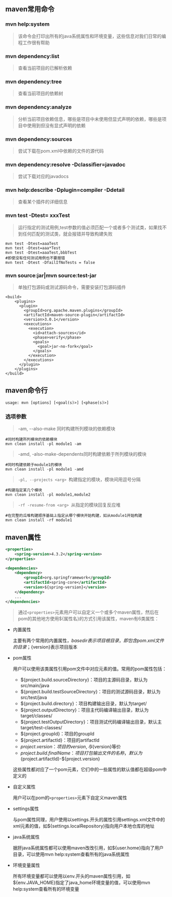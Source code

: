 ## maven常用命令

### mvn help:system

> 该命令会打印出所有的java系统属性和环境变量，这些信息对我们日常的编程工作很有帮助

### mvn dependency:list

> 查看当前项目的已解析依赖

### mvn dependency:tree

> 查看当前项目的依赖树

### mvn dependency:analyze

> 分析当前项目依赖信息，哪些是项目中未使用但显式声明的依赖，哪些是项目中使用到但没有显式声明的依赖

### mvn dependency:sources

> 尝试下载在pom.xml中依赖的文件的源代码

### mvn dependency:resolve -Dclassifier=javadoc

> 尝试下载对应的javadocs

### mvn help:describe -Dplugin=compiler -Ddetail

> 查看某个插件的详细信息

### mvn test -Dtest= xxxTest

> 运行指定的测试用例,test参数的值必须匹配一个或者多个测试类，如果找不到任何匹配的测试类，就会报错并导致构建失败

```
mvn test -Dtest=aaaTest
mvn test -Dtest=aaa*Test
mvn test -Dtest=aaaTest,bbbTest
#即使没有任何测试用例也不要报错
mvn test -Dtest -DfailIfNoTests = false
```

### mvn source:jar|mvn source:test-jar

> 单独打包源码或测试源码命令，需要安装打包源码插件

```pom
<build>
    <plugins>
      <plugin>
        <groupId>org.apache.maven.plugins</groupId>
        <artifactId>maven-source-plugin</artifactId>
        <version>3.0.1</version>
        <executions>
          <execution>
            <id>attach-sources</id>
            <phase>verify</phase>
            <goals>
              <goal>jar-no-fork</goal>
            </goals>
          </execution>
        </executions>
      </plugin>
    </plugins>
</build>
```

## maven命令行

```
usage: mvn [options] [<goal(s)>] [<phase(s)>]
```

### 选项参数

> -am, --also-make 同时构建所列模块的依赖模块

```
#同时构建所列模块的依赖模块
mvn clean install -pl module1 -am
```

> -amd, -also-make-dependents同时构建依赖于所列模块的模块

```
#同时构建依赖于module1的模块
mvn clean install -pl module1 -amd
```

> `-pl, --projects <arg> `构建指定的模块，模块间用逗号分隔

```
#构建指定某几个模块
mvn clean install -pl module1,module2
```

> `-rf -resume-from <arg> `从指定的模块回复反应堆

```
#在完整的瓜堆构建顺序基础上指定从哪个模块开始构建，如从module1开始构建
mvn clean install -rf module1
```

## maven属性

```xml
<properties>
    <spring-version>4.3.2</spring-version>
</properties>

<dependencies>
    <dependency>
        <groupId>org.springframework</groupId>
        <artifactId>spring-core</artifactId>
        <version>${spring-version}</version>
    </dependency>
    ...
</dependencies>
```

> 通过`<properties>`元素用户可以自定义一个或多个maven属性，然后在pom的其他地方使用${属性名}的方式引用该属性，maven有6类属性：

* 内置属性

    主要有两个常用的内置属性，${basedir}表示项目根目录，即包含pom.xml文件的目录；${version}表示项目版本

* pom属性

    用户可以使用该类属性引用pom文件中对应元素的值。常用的pom属性包括：

    * ${project.build.sourceDirectory}：项目的主源码目录，默认为src/main/java
    * ${project.build.testSourceDirectory}：项目的测试源码目录，默认为src/test/java
    * ${project.build.directory}：项目构建输出目录，默认为target/
    * ${project.outputDirectory}：项目主代码编译输出目录，默认为target/classes/
    * ${project.testOutputDirectory}：项目测试代码编译输出目录，默认主target/test-classes/
    * ${project.groupId}：项目的groupId
    * ${project.artifactId}：项目的artifactId
    * ${project.version}：项目的version,与${version}等价
    * ${project.build.finalName}：项目打包输出文件的名称，默认为${project.artifactId}-${project.version}

    这些属性都对应了一个pom元素，它们中的一些属性的默认值都在超级pom中定义的

* 自定义属性

    用户可以在pom的`<properties>`元素下自定义maven属性

* settings属性

    与pom属性同理，用户使用以settings.开头的属性引用settings.xml文件中的xml元素的值，如${settings.localRepository}指向用户本地仓库的地址

* java系统属性

    据肝java系统属性都可以使用maven改改引用，如${user.home}指向了用户目录，可以使用mvn help:system查看所有的java系统属性

* 环境变量属性

    所有环境变量都可以使用以env.开头的maven属性引用，如${env.JAVA_HOME}指定了java_home环境变量的值，可以使用mvn help:system查看所有的环境变量
